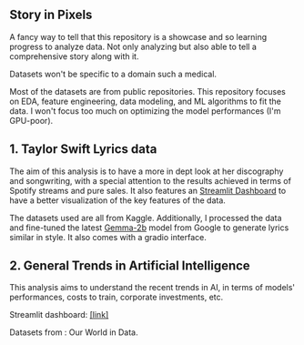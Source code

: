 ## Story in Pixels

A fancy way to tell that this repository is a showcase and so learning progress to analyze data. Not only analyzing but also able to tell a comprehensive story along with it. 

Datasets won't be specific to a domain such a medical.

Most of the datasets are from public repositories. This repository focuses on EDA, feature engineering, data modeling, and ML algorithms to fit the data. I won't focus too much on optimizing the model performances (I'm GPU-poor).

## 1. Taylor Swift Lyrics data 
The aim of this analysis is to have a more in dept look at her discography and songwriting, with a special attention to the results achieved in terms of Spotify streams and pure sales. It also features an [Streamlit Dashboard](https://storyinpixels-taylorswift.streamlit.app/) to have a better visualization of the key features of the data.

The datasets used are all from Kaggle. Additionally, I processed the data and fine-tuned the latest [Gemma-2b](https://ai.google.dev/gemma/docs) model from Google to generate lyrics similar in style. It also comes with a gradio interface.

## 2. General Trends in Artificial Intelligence
This analysis aims to understand the recent trends in AI, in terms of models' performances, costs to train, corporate investments, etc.

Streamlit dashboard: [[link]](https://aitrends.streamlit.app/)

Datasets from : Our World in Data.
